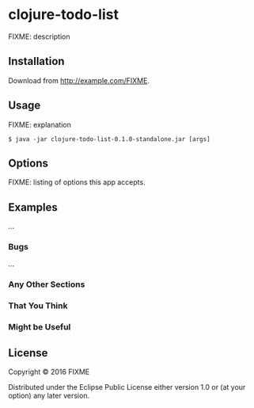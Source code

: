 # clojure-todo-list

FIXME: description

## Installation

Download from http://example.com/FIXME.

## Usage

FIXME: explanation

    $ java -jar clojure-todo-list-0.1.0-standalone.jar [args]

## Options

FIXME: listing of options this app accepts.

## Examples

...

### Bugs

...

### Any Other Sections
### That You Think
### Might be Useful

## License

Copyright © 2016 FIXME

Distributed under the Eclipse Public License either version 1.0 or (at
your option) any later version.
